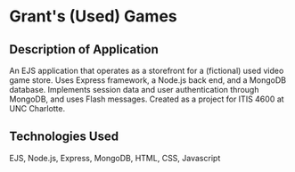 # Grant's (Used) Games

## Description of Application
An EJS application that operates as a storefront for a (fictional) used video game store. Uses Express framework, a Node.js back end, and a MongoDB database. Implements session data and user authentication through MongoDB, and uses Flash messages. Created as a project for ITIS 4600 at UNC Charlotte.

## Technologies Used
EJS, Node.js, Express, MongoDB, HTML, CSS, Javascript
